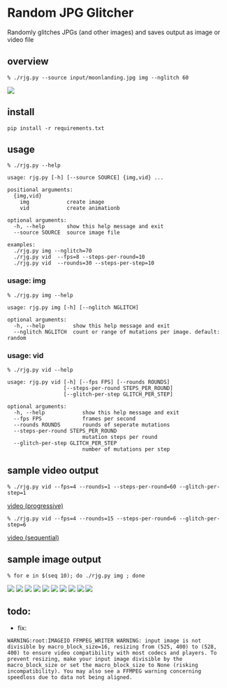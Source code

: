 # Random JPG Glitcher
Randomly glitches JPGs (and other images) and saves output as image or video file

## overview
```
% ./rjg.py --source input/moonlanding.jpg img --nglitch 60
```
![](output/sample_moon.png)


## install
```
pip install -r requirements.txt
```


## usage
```
% ./rjg.py --help

usage: rjg.py [-h] [--source SOURCE] {img,vid} ...

positional arguments:
  {img,vid}
    img            create image
    vid            create animationb

optional arguments:
  -h, --help       show this help message and exit
  --source SOURCE  source image file

examples:
  ./rjg.py img --nglitch=70
  ./rjg.py vid  --fps=8 --steps-per-round=10 
  ./rjg.py vid  --rounds=30 --steps-per-step=10
```
### usage: img
```
% ./rjg.py img --help

usage: rjg.py img [-h] [--nglitch NGLITCH]

optional arguments:
  -h, --help         show this help message and exit
  --nglitch NGLITCH  count or range of mutations per image. default: random
```

### usage: vid
```
% ./rjg.py vid --help

usage: rjg.py vid [-h] [--fps FPS] [--rounds ROUNDS]
                  [--steps-per-round STEPS_PER_ROUND]
                  [--glitch-per-step GLITCH_PER_STEP]

optional arguments:
  -h, --help            show this help message and exit
  --fps FPS             frames per second
  --rounds ROUNDS       rounds of seperate mutations
  --steps-per-round STEPS_PER_ROUND
                        mutation steps per round
  --glitch-per-step GLITCH_PER_STEP
                        number of mutations per step

```

## sample video output
```
% ./rjg.py vid --fps=4 --rounds=1 --steps-per-round=60 --glitch-per-step=1
```
[video (progressive)](https://raw.githubusercontent.com/zrthstr/random-jpg-glitcher/master/output/sample-progressive.mp4)


```
% ./rjg.py vid --fps=4 --rounds=15 --steps-per-round=6 --glitch-per-step=6
```
[video (sequential)](https://raw.githubusercontent.com/zrthstr/random-jpg-glitcher/master/output/sample-seqential.mp4)



## sample image output
```
% for e in $(seq 10); do ./rjg.py img ; done
```

![](output/sample1.png) ![](output/sample5.png)
![](output/sample3.png) ![](output/sample6.png)
![](output/sample7.png) ![](output/sample8.png)
![](output/sample9.png) ![](output/sample10.png)
![](output/sample11.png) ![](output/sample12.png)

## todo:
* fix:
```
WARNING:root:IMAGEIO FFMPEG_WRITER WARNING: input image is not divisible by macro_block_size=16, resizing from (525, 400) to (528, 400) to ensure video compatibility with most codecs and players. To prevent resizing, make your input image divisible by the macro_block_size or set the macro_block_size to None (risking incompatibility). You may also see a FFMPEG warning concerning speedloss due to data not being aligned.
```
